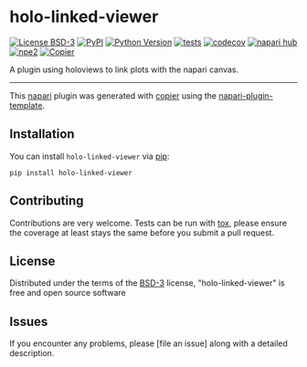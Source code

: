 # holo-linked-viewer

[![License BSD-3](https://img.shields.io/pypi/l/holo-linked-viewer.svg?color=green)](https://github.com/melonora/holo-linked-viewer/raw/main/LICENSE)
[![PyPI](https://img.shields.io/pypi/v/holo-linked-viewer.svg?color=green)](https://pypi.org/project/holo-linked-viewer)
[![Python Version](https://img.shields.io/pypi/pyversions/holo-linked-viewer.svg?color=green)](https://python.org)
[![tests](https://github.com/melonora/holo-linked-viewer/workflows/tests/badge.svg)](https://github.com/melonora/holo-linked-viewer/actions)
[![codecov](https://codecov.io/gh/melonora/holo-linked-viewer/branch/main/graph/badge.svg)](https://codecov.io/gh/melonora/holo-linked-viewer)
[![napari hub](https://img.shields.io/endpoint?url=https://api.napari-hub.org/shields/holo-linked-viewer)](https://napari-hub.org/plugins/holo-linked-viewer)
[![npe2](https://img.shields.io/badge/plugin-npe2-blue?link=https://napari.org/stable/plugins/index.html)](https://napari.org/stable/plugins/index.html)
[![Copier](https://img.shields.io/endpoint?url=https://raw.githubusercontent.com/copier-org/copier/master/img/badge/badge-grayscale-inverted-border-purple.json)](https://github.com/copier-org/copier)

A plugin using holoviews to link plots with the napari canvas.

----------------------------------

This [napari] plugin was generated with [copier] using the [napari-plugin-template].

<!--
Don't miss the full getting started guide to set up your new package:
https://github.com/napari/napari-plugin-template#getting-started

and review the napari docs for plugin developers:
https://napari.org/stable/plugins/index.html
-->

## Installation

You can install `holo-linked-viewer` via [pip]:

    pip install holo-linked-viewer




## Contributing

Contributions are very welcome. Tests can be run with [tox], please ensure
the coverage at least stays the same before you submit a pull request.

## License

Distributed under the terms of the [BSD-3] license,
"holo-linked-viewer" is free and open source software

## Issues

If you encounter any problems, please [file an issue] along with a detailed description.

[napari]: https://github.com/napari/napari
[copier]: https://copier.readthedocs.io/en/stable/
[@napari]: https://github.com/napari
[MIT]: http://opensource.org/licenses/MIT
[BSD-3]: http://opensource.org/licenses/BSD-3-Clause
[GNU GPL v3.0]: http://www.gnu.org/licenses/gpl-3.0.txt
[GNU LGPL v3.0]: http://www.gnu.org/licenses/lgpl-3.0.txt
[Apache Software License 2.0]: http://www.apache.org/licenses/LICENSE-2.0
[Mozilla Public License 2.0]: https://www.mozilla.org/media/MPL/2.0/index.txt
[napari-plugin-template]: https://github.com/napari/napari-plugin-template

[napari]: https://github.com/napari/napari
[tox]: https://tox.readthedocs.io/en/latest/
[pip]: https://pypi.org/project/pip/
[PyPI]: https://pypi.org/

